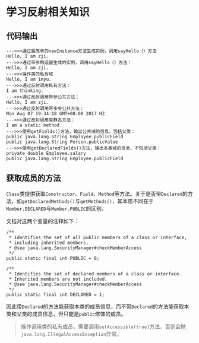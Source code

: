 # 学习反射相关知识


## 代码输出

```
--->>>通过最简单的newInstance方法生成实例，调用sayHello（）方法
Hello, I am zji.
--->>>通过带参构造器生成的实例，调用sayHello（）方法：
Hello, I am zji.
--->>>操作类的私有域
Hello, I am imyu.
--->>>通过反射调用私有方法：
I am thinking.
--->>>通过反射调用带参公共方法：
Hello, I am zji.
--->>>通过反射调用带多参公共方法：
Mon Aug 07 19:34:18 GMT+08:00 2017 HZ
--->>>通过反射调用类静态方法：
I am a static method
--->>>使用getFields()方法，输出公共域的信息，包括父类：
public java.lang.String Employee.publicField
public java.lang.String Person.publicValue
--->>>使用getDeclaredFields()方法，输出本类域的信息，不包括父类：
private double Employee.salary
public java.lang.String Employee.publicField
```

## 获取成员的方法

`Class`类提供获取`Constructor`、`Field`、`Method`等方法。关于是否带`Declared`的方法，如`getDeclaredMethods()`与`getMethods()`，其本质不同在于`Member.DECLARED`与`Member.PUBLIC`的区别。

文档对这两个变量的注释如下：

```
/**
 * Identifies the set of all public members of a class or interface,
 * including inherited members.
 * @see java.lang.SecurityManager#checkMemberAccess
 */
public static final int PUBLIC = 0;

/**
 * Identifies the set of declared members of a class or interface.
 * Inherited members are not included.
 * @see java.lang.SecurityManager#checkMemberAccess
 */
public static final int DECLARED = 1;
```

因此带`Declared`的方法能获取本类的成员信息，而不带`Declared`的方法能获取本类和父类的成员信息，但只能是`public`修饰的成员。


> 操作调用类的私有成员，需要调用`setAccessible(true)`方法，否则会抛`java.lang.IllegalAccessException`异常。
